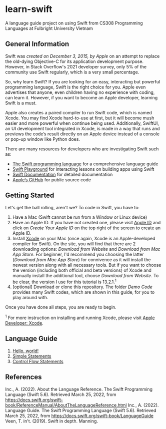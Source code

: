 # learn-swift

A language guide project on using Swift from CS308 Programming Languages at Fulbright University Vietnam
  
## General Information

Swift was *created on December 3, 2015, by Apple* on an attempt to replace the old-dying Objective-C for its application development purpose. However, in Stack Overflow's 2021 developer survey, only 5% of the community use Swift regularly, which is a very small percentage.

So, why learn Swift? If you are looking for an easy, interacting but powerful programming language, Swift is the right choice for you. Apple even advertises that anyone, even children having no experience with coding, can learn it. However, if you want to become an Apple developer, learning Swift is a must.

Apple also creates a paired compiler to run Swift code, which is named Xcode. You may find Xcode hard-to-use at first, but it will become mush easier and more powerful when continue being used. Additionally, SwiftUI, an UI development tool integrated in Xcode, is made in a way that runs and previews the code’s result directly on an Apple device instead of a console or pop-up window like Python does.

There are many resources for developers who are investigating Swift such as:
- [The Swift programming language](https://docs.swift.org/swift-book/) for a comprehensive language guide
- [Swift Playground](https://developer.apple.com/swift-playgrounds/) for interacting lessons on building apps using Swift
- [Swift Documentation](https://developer.apple.com/documentation/swift) for detailed documentation
- [Apple’s GitHub](https://github.com/apple) for public source code


## Getting Started

Let's get the ball rolling, aren't we?
To code in Swift, you have to:
  1. Have a Mac (Swift cannot be run from a Window or Linux device)
  2. Have an Apple ID. If you have not created one, please visit [Apple ID](https://appleid.apple.com) and click on *Create Your Apple ID* on the top right of the screen to create an Apple ID. 
  3. Install [Xcode](https://developer.apple.com/xcode/) on your Mac (once again, Xcode is an Apple-developed compiler for Swift). On the site, you will find that there are 2 downloading options: *Download from Website* and *Download from Mac App Store*. For beginner, I'd recommend you choosing the latter (*Download from Mac App Store*) for connivence as it will install the newest version along with all necessary tools. But if you want to choose the version (including both official and beta versions) of Xcode and manually install the additional tool, choose *Download from Website*. To be clear, the version I use for this tutorial is 13.2.1.<sup>1</sup>
  4. [optional] Download or clone this repository. The folder *Demo Code* provides many Swift codes, which are shown in this guide, for you to play around with.
  
Once you have done all steps, you are ready to begin.

<sup>1</sup> For more instruction on installing and running Xcode, please visit [Apple Developer: Xcode](https://developer.apple.com/documentation/xcode).

## Language Guide

1. [Hello, world!](../tutorial/1-hello-world.md)  
2. [Simple Statements](../tutorial/1-simple-statements.md)  
3. [Control Flow Statements](../tutorial/1-control-flow-statements.md)

## References
Inc., A. (2022). About the Language Reference. The Swift Programming Language (Swift 5.6). Retrieved March 25, 2022, from https://docs.swift.org/swift-book/ReferenceManual/AboutTheLanguageReference.html 
Inc., A. (2022). Language Guide. The Swift Programming Language (Swift 5.6). Retrieved March 25, 2022, from https://docs.swift.org/swift-book/LanguageGuide 
Veen, T. in't. (2019). Swift in depth. Manning.   
